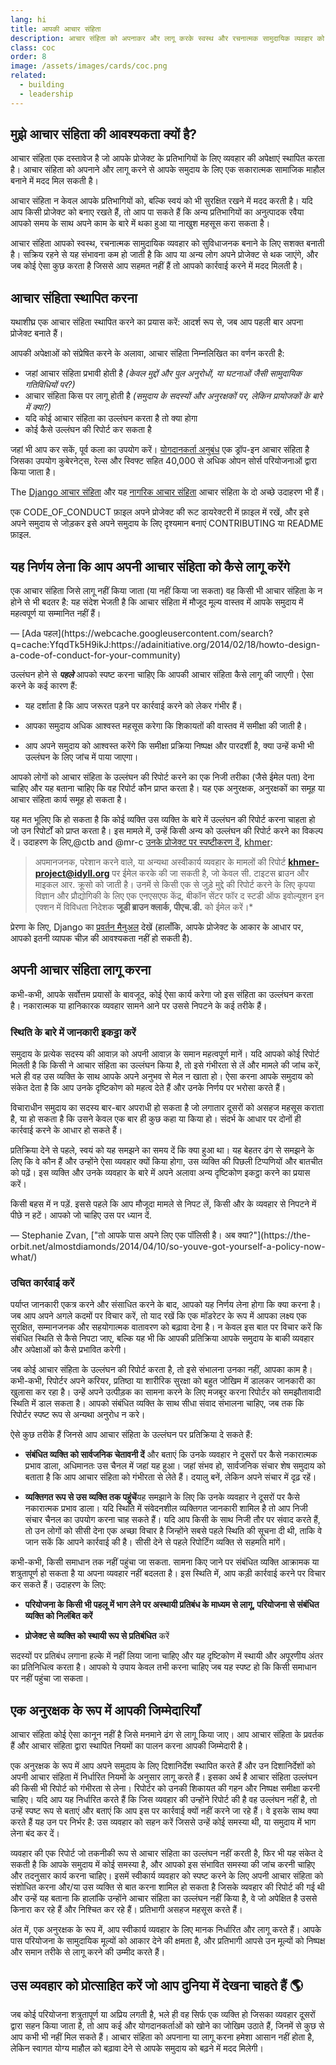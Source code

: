 ```yaml
---
lang: hi
title: आपकी आचार संहिता
description: आचार संहिता को अपनाकर और लागू करके स्वस्थ और रचनात्मक सामुदायिक व्यवहार को सुविधाजनक बनाना।
class: coc
order: 8
image: /assets/images/cards/coc.png
related:
  - building
  - leadership
---
```


## मुझे आचार संहिता की आवश्यकता क्यों है?

आचार संहिता एक दस्तावेज है जो आपके प्रोजेक्ट के प्रतिभागियों के लिए व्यवहार की अपेक्षाएं स्थापित करता है। आचार संहिता को अपनाने और लागू करने से आपके समुदाय के लिए एक सकारात्मक सामाजिक माहौल बनाने में मदद मिल सकती है।

आचार संहिता न केवल आपके प्रतिभागियों को, बल्कि स्वयं को भी सुरक्षित रखने में मदद करती है। यदि आप किसी प्रोजेक्ट को बनाए रखते हैं, तो आप पा सकते हैं कि अन्य प्रतिभागियों का अनुत्पादक रवैया आपको समय के साथ अपने काम के बारे में थका हुआ या नाखुश महसूस करा सकता है।

आचार संहिता आपको स्वस्थ, रचनात्मक सामुदायिक व्यवहार को सुविधाजनक बनाने के लिए सशक्त बनाती है। सक्रिय रहने से यह संभावना कम हो जाती है कि आप या अन्य लोग अपने प्रोजेक्ट से थक जाएंगे, और जब कोई ऐसा कुछ करता है जिससे आप सहमत नहीं हैं तो आपको कार्रवाई करने में मदद मिलती है।

## आचार संहिता स्थापित करना

यथाशीघ्र एक आचार संहिता स्थापित करने का प्रयास करें: आदर्श रूप से, जब आप पहली बार अपना प्रोजेक्ट बनाते हैं।

आपकी अपेक्षाओं को संप्रेषित करने के अलावा, आचार संहिता निम्नलिखित का वर्णन करती है:

* जहां आचार संहिता प्रभावी होती है _(केवल मुद्दों और पुल अनुरोधों, या घटनाओं जैसी सामुदायिक गतिविधियों पर?)_
* आचार संहिता किस पर लागू होती है _(समुदाय के सदस्यों और अनुरक्षकों पर, लेकिन प्रायोजकों के बारे में क्या?)_
* यदि कोई आचार संहिता का उल्लंघन करता है तो क्या होगा
* कोई कैसे उल्लंघन की रिपोर्ट कर सकता है

जहां भी आप कर सकें, पूर्व कला का उपयोग करें। [योगदानकर्ता अनुबंध](https://contributor-covenant.org/) एक ड्रॉप-इन आचार संहिता है जिसका उपयोग कुबेरनेट्स, रेल्स और स्विफ्ट सहित 40,000 से अधिक ओपन सोर्स परियोजनाओं द्वारा किया जाता है।

The [Django आचार संहिता](https://www.djangoproject.com/conduct/) और यह [नागरिक आचार संहिता](https://web.archive.org/web/20200330154000/http://citizencodeofconduct.org/) आचार संहिता के दो अच्छे उदाहरण भी हैं।

एक CODE_OF_CONDUCT फ़ाइल अपने प्रोजेक्ट की रूट डायरेक्टरी में फ़ाइल में रखें, और इसे अपने समुदाय से जोड़कर इसे अपने समुदाय के लिए दृश्यमान बनाएं CONTRIBUTING या README फ़ाइल.

## यह निर्णय लेना कि आप अपनी आचार संहिता को कैसे लागू करेंगे

<aside markdown="1" class="pquote">
  एक आचार संहिता जिसे लागू नहीं किया जाता (या नहीं किया जा सकता) वह किसी भी आचार संहिता के न होने से भी बदतर है: यह संदेश भेजती है कि आचार संहिता में मौजूद मूल्य वास्तव में आपके समुदाय में महत्वपूर्ण या सम्मानित नहीं हैं।
  <p markdown="1" class="pquote-credit">
— [Ada पहल](https://webcache.googleusercontent.com/search?q=cache:YfqdTk5H9ikJ:https://adainitiative.org/2014/02/18/howto-design-a-code-of-conduct-for-your-community)
  </p>
</aside>

उल्लंघन होने से **_पहले_** आपको स्पष्ट करना चाहिए कि आपकी आचार संहिता कैसे लागू की जाएगी। ऐसा करने के कई कारण हैं:

* यह दर्शाता है कि आप जरूरत पड़ने पर कार्रवाई करने को लेकर गंभीर हैं।

* आपका समुदाय अधिक आश्वस्त महसूस करेगा कि शिकायतों की वास्तव में समीक्षा की जाती है।

* आप अपने समुदाय को आश्वस्त करेंगे कि समीक्षा प्रक्रिया निष्पक्ष और पारदर्शी है, क्या उन्हें कभी भी उल्लंघन के लिए जांच में पाया जाएगा।

आपको लोगों को आचार संहिता के उल्लंघन की रिपोर्ट करने का एक निजी तरीका (जैसे ईमेल पता) देना चाहिए और यह बताना चाहिए कि वह रिपोर्ट कौन प्राप्त करता है। यह एक अनुरक्षक, अनुरक्षकों का समूह या आचार संहिता कार्य समूह हो सकता है।

यह मत भूलिए कि हो सकता है कि कोई व्यक्ति उस व्यक्ति के बारे में उल्लंघन की रिपोर्ट करना चाहता हो जो उन रिपोर्टों को प्राप्त करता है। इस मामले में, उन्हें किसी अन्य को उल्लंघन की रिपोर्ट करने का विकल्प दें। उदाहरण के लिए,@ctb and @mr-c [उनके प्रोजेक्ट पर स्पष्टीकरण दें](https://github.com/dib-lab/khmer/blob/HEAD/CODE_OF_CONDUCT.rst), [khmer](https://github.com/dib-lab/khmer):

> अपमानजनक, परेशान करने वाले, या अन्यथा अस्वीकार्य व्यवहार के मामलों की रिपोर्ट **khmer-project@idyll.org** पर ईमेल करके की जा सकती है, जो केवल सी. टाइटस ब्राउन और माइकल आर. क्रूसो को जाती है। उनमें से किसी एक से जुड़े मुद्दे की रिपोर्ट करने के लिए कृपया विज्ञान और प्रौद्योगिकी के लिए एक एनएसएफ केंद्र, बीकॉन सेंटर फॉर द स्टडी ऑफ इवोल्यूशन इन एक्शन में विविधता निदेशक **जूडी ब्राउन क्लार्क, पीएच.डी.** को ईमेल करें।*

प्रेरणा के लिए, Django का [प्रवर्तन मैनुअल](https://www.djangoproject.com/conduct/enforcement-manual/) देखें (हालाँकि, आपके प्रोजेक्ट के आकार के आधार पर, आपको इतनी व्यापक चीज़ की आवश्यकता नहीं हो सकती है).

## अपनी आचार संहिता लागू करना

कभी-कभी, आपके सर्वोत्तम प्रयासों के बावजूद, कोई ऐसा कार्य करेगा जो इस संहिता का उल्लंघन करता है। नकारात्मक या हानिकारक व्यवहार सामने आने पर उससे निपटने के कई तरीके हैं।

### स्थिति के बारे में जानकारी इकट्ठा करें

समुदाय के प्रत्येक सदस्य की आवाज़ को अपनी आवाज़ के समान महत्वपूर्ण मानें। यदि आपको कोई रिपोर्ट मिलती है कि किसी ने आचार संहिता का उल्लंघन किया है, तो इसे गंभीरता से लें और मामले की जांच करें, भले ही वह उस व्यक्ति के साथ आपके अपने अनुभव से मेल न खाता हो। ऐसा करना आपके समुदाय को संकेत देता है कि आप उनके दृष्टिकोण को महत्व देते हैं और उनके निर्णय पर भरोसा करते हैं।

विचाराधीन समुदाय का सदस्य बार-बार अपराधी हो सकता है जो लगातार दूसरों को असहज महसूस कराता है, या हो सकता है कि उसने केवल एक बार ही कुछ कहा या किया हो। संदर्भ के आधार पर दोनों ही कार्रवाई करने के आधार हो सकते हैं।

प्रतिक्रिया देने से पहले, स्वयं को यह समझने का समय दें कि क्या हुआ था। यह बेहतर ढंग से समझने के लिए कि वे कौन हैं और उन्होंने ऐसा व्यवहार क्यों किया होगा, उस व्यक्ति की पिछली टिप्पणियों और बातचीत को पढ़ें। इस व्यक्ति और उनके व्यवहार के बारे में अपने अलावा अन्य दृष्टिकोण इकट्ठा करने का प्रयास करें।

<aside markdown="1" class="pquote">
  किसी बहस में न पड़ें. इससे पहले कि आप मौजूदा मामले से निपट लें, किसी और के व्यवहार से निपटने में पीछे न हटें। आपको जो चाहिए उस पर ध्यान दें.
  <p markdown="1" class="pquote-credit">
— Stephanie Zvan, ["तो आपके पास अपने लिए एक पॉलिसी है। अब क्या?"](https://the-orbit.net/almostdiamonds/2014/04/10/so-youve-got-yourself-a-policy-now-what/)
  </p>
</aside>

### उचित कार्रवाई करें

पर्याप्त जानकारी एकत्र करने और संसाधित करने के बाद, आपको यह निर्णय लेना होगा कि क्या करना है। जब आप अपने अगले कदमों पर विचार करें, तो याद रखें कि एक मॉडरेटर के रूप में आपका लक्ष्य एक सुरक्षित, सम्मानजनक और सहयोगात्मक वातावरण को बढ़ावा देना है। न केवल इस बात पर विचार करें कि संबंधित स्थिति से कैसे निपटा जाए, बल्कि यह भी कि आपकी प्रतिक्रिया आपके समुदाय के बाकी व्यवहार और अपेक्षाओं को कैसे प्रभावित करेगी।

जब कोई आचार संहिता के उल्लंघन की रिपोर्ट करता है, तो इसे संभालना उनका नहीं, आपका काम है। कभी-कभी, रिपोर्टर अपने करियर, प्रतिष्ठा या शारीरिक सुरक्षा को बहुत जोखिम में डालकर जानकारी का खुलासा कर रहा है। उन्हें अपने उत्पीड़क का सामना करने के लिए मजबूर करना रिपोर्टर को समझौतावादी स्थिति में डाल सकता है। आपको संबंधित व्यक्ति के साथ सीधा संवाद संभालना चाहिए, जब तक कि रिपोर्टर स्पष्ट रूप से अन्यथा अनुरोध न करे।

ऐसे कुछ तरीके हैं जिनसे आप आचार संहिता के उल्लंघन पर प्रतिक्रिया दे सकते हैं:

* **संबंधित व्यक्ति को सार्वजनिक चेतावनी दें** और बताएं कि उनके व्यवहार ने दूसरों पर कैसे नकारात्मक प्रभाव डाला, अधिमानतः उस चैनल में जहां यह हुआ। जहां संभव हो, सार्वजनिक संचार शेष समुदाय को बताता है कि आप आचार संहिता को गंभीरता से लेते हैं। दयालु बनें, लेकिन अपने संचार में दृढ़ रहें।

* **व्यक्तिगत रूप से उस व्यक्ति तक पहुंचें**यह समझाने के लिए कि उनके व्यवहार ने दूसरों पर कैसे नकारात्मक प्रभाव डाला। यदि स्थिति में संवेदनशील व्यक्तिगत जानकारी शामिल है तो आप निजी संचार चैनल का उपयोग करना चाह सकते हैं। यदि आप किसी के साथ निजी तौर पर संवाद करते हैं, तो उन लोगों को सीसी देना एक अच्छा विचार है जिन्होंने सबसे पहले स्थिति की सूचना दी थी, ताकि वे जान सकें कि आपने कार्रवाई की है। सीसी देने से पहले रिपोर्टिंग व्यक्ति से सहमति मांगें।

कभी-कभी, किसी समाधान तक नहीं पहुंचा जा सकता. सामना किए जाने पर संबंधित व्यक्ति आक्रामक या शत्रुतापूर्ण हो सकता है या अपना व्यवहार नहीं बदलता है। इस स्थिति में, आप कड़ी कार्रवाई करने पर विचार कर सकते हैं। उदाहरण के लिए:

* **परियोजना के किसी भी पहलू में भाग लेने पर अस्थायी प्रतिबंध के माध्यम से लागू, परियोजना से संबंधित व्यक्ति को निलंबित करें**

* **प्रोजेक्ट से व्यक्ति को स्थायी रूप से प्रतिबंधित** करें

सदस्यों पर प्रतिबंध लगाना हल्के में नहीं लिया जाना चाहिए और यह दृष्टिकोण में स्थायी और अपूरणीय अंतर का प्रतिनिधित्व करता है। आपको ये उपाय केवल तभी करना चाहिए जब यह स्पष्ट हो कि किसी समाधान पर नहीं पहुंचा जा सकता।

## एक अनुरक्षक के रूप में आपकी जिम्मेदारियाँ

आचार संहिता कोई ऐसा कानून नहीं है जिसे मनमाने ढंग से लागू किया जाए। आप आचार संहिता के प्रवर्तक हैं और आचार संहिता द्वारा स्थापित नियमों का पालन करना आपकी जिम्मेदारी है।

एक अनुरक्षक के रूप में आप अपने समुदाय के लिए दिशानिर्देश स्थापित करते हैं और उन दिशानिर्देशों को अपनी आचार संहिता में निर्धारित नियमों के अनुसार लागू करते हैं। इसका अर्थ है आचार संहिता उल्लंघन की किसी भी रिपोर्ट को गंभीरता से लेना। रिपोर्टर को उनकी शिकायत की गहन और निष्पक्ष समीक्षा करनी चाहिए। यदि आप यह निर्धारित करते हैं कि जिस व्यवहार की उन्होंने रिपोर्ट की है वह उल्लंघन नहीं है, तो उन्हें स्पष्ट रूप से बताएं और बताएं कि आप इस पर कार्रवाई क्यों नहीं करने जा रहे हैं। वे इसके साथ क्या करते हैं यह उन पर निर्भर है: उस व्यवहार को सहन करें जिससे उन्हें कोई समस्या थी, या समुदाय में भाग लेना बंद कर दें।

व्यवहार की एक रिपोर्ट जो तकनीकी रूप से आचार संहिता का उल्लंघन नहीं करती है, फिर भी यह संकेत दे सकती है कि आपके समुदाय में कोई समस्या है, और आपको इस संभावित समस्या की जांच करनी चाहिए और तदनुसार कार्य करना चाहिए। इसमें स्वीकार्य व्यवहार को स्पष्ट करने के लिए अपनी आचार संहिता को संशोधित करना और/या उस व्यक्ति से बात करना शामिल हो सकता है जिसके व्यवहार की रिपोर्ट की गई थी और उन्हें यह बताना कि हालांकि उन्होंने आचार संहिता का उल्लंघन नहीं किया है, वे जो अपेक्षित है उससे किनारा कर रहे हैं और निश्चित कर रहे हैं। प्रतिभागी असहज महसूस करते हैं।

अंत में, एक अनुरक्षक के रूप में, आप स्वीकार्य व्यवहार के लिए मानक निर्धारित और लागू करते हैं। आपके पास परियोजना के सामुदायिक मूल्यों को आकार देने की क्षमता है, और प्रतिभागी आपसे उन मूल्यों को निष्पक्ष और समान तरीके से लागू करने की उम्मीद करते हैं।

## उस व्यवहार को प्रोत्साहित करें जो आप दुनिया में देखना चाहते हैं 🌎

जब कोई परियोजना शत्रुतापूर्ण या अप्रिय लगती है, भले ही वह सिर्फ एक व्यक्ति हो जिसका व्यवहार दूसरों द्वारा सहन किया जाता है, तो आप कई और योगदानकर्ताओं को खोने का जोखिम उठाते हैं, जिनमें से कुछ से आप कभी भी नहीं मिल सकते हैं। आचार संहिता को अपनाना या लागू करना हमेशा आसान नहीं होता है, लेकिन स्वागत योग्य माहौल को बढ़ावा देने से आपके समुदाय को बढ़ने में मदद मिलेगी।
